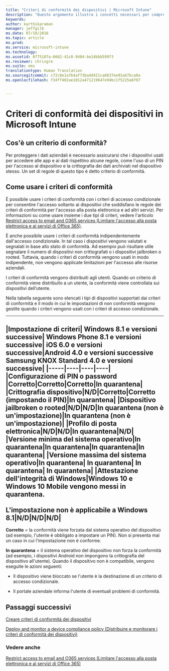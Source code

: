 ```yaml
---
title: "Criteri di conformità dei dispositivi | Microsoft Intune"
description: "Questo argomento illustra i concetti necessari per comprendere cosa sono e come funzionano i criteri di conformità del dispositivo."
keywords: 
author: karthikaraman
manager: jeffgilb
ms.date: 07/18/2016
ms.topic: article
ms.prod: 
ms.service: microsoft-intune
ms.technology: 
ms.assetid: 0775107a-6662-41c8-9404-be14bbb599f3
ms.reviewer: chrisgre
ms.suite: ems
translationtype: Human Translation
ms.sourcegitcommit: c72c8e1a764af73ba4d421ca6637ee91ab7bca0a
ms.openlocfilehash: f34ff402ae1012a471219647e94bc1f5225a6f07


---
```


# Criteri di conformità dei dispositivi in Microsoft Intune
## Cos'è un criterio di conformità?
Per proteggere i dati aziendali è necessario assicurarsi che i dispositivi usati per accedere alle app e ai dati rispettino alcune regole, come l'uso di un PIN per l'accesso al dispositivo e la crittografia dei dati archiviati nel dispositivo stesso. Un set di regole di questo tipo è detto criterio di conformità.

## Come usare i criteri di conformità
È possibile usare i criteri di conformità con i criteri di accesso condizionale per consentire l'accesso soltanto ai dispositivi che soddisfano le regole dei criteri di conformità per l'accesso alla posta elettronica e ad altri servizi. Per informazioni su come usare insieme i due tipi di criteri, vedere l'articolo [Restrict access to email and O365 services (Limitare l'accesso alla posta elettronica e ai servizi di Office 365)](restrict-access-to-email-and-o365-services-with-microsoft-intune.md).

È anche possibile usare i criteri di conformità indipendentemente dall'accesso condizionale. In tal caso i dispositivi vengono valutati e segnalati in base allo stato di conformità. Ad esempio può risultare utile segnalare il numero di dispositivi non crittografati o i dispositivi jailbroken o rooted. Tuttavia, quando i criteri di conformità vengono usati in modo indipendente, non vengono applicate limitazioni per l'accesso alle risorse aziendali.

I criteri di conformità vengono distribuiti agli utenti. Quando un criterio di conformità viene distribuito a un utente, la conformità viene controllata sui dispositivi dell’utente.

Nella tabella seguente sono elencati i tipi di dispositivi supportati dai criteri di conformità e il modo in cui le impostazioni di non conformità vengono gestite quando i criteri vengono usati con i criteri di accesso condizionale.

--------------

|Impostazione di criteri| Windows 8.1 e versioni successive| Windows Phone 8.1 e versioni successive| iOS 6.0 e versioni successive|Android 4.0 e versioni successive<br/>Samsung KNOX Standard 4.0 e versioni successive|
|-----|----|----|----|
|**Configurazione di PIN o password** |Corretto|Corretto|Corretto|In quarantena|
|**Crittografia dispositivo**|N/D|Corretto|Corretto (impostando il PIN)|In quarantena|
|**Dispositivo jailbroken o rooted**|N/D|N/D|In quarantena (non è un'impostazione)|In quarantena (non è un'impostazione)|
|**Profilo di posta elettronica**|N/D|N/D|In quarantena|N/D|
|**Versione minima del sistema operativo**|In quarantena|In quarantena|In quarantena|In quarantena|
|**Versione massima del sistema operativo**|In quarantena| In quarantena| In quarantena| In quarantena|
|**Attestazione dell'integrità di Windows**|Windows 10 e Windows 10 Mobile vengono messi in quarantena.<br /><br />L'impostazione non è applicabile a Windows 8.1|N/D|N/D|N/D|
--------------
**Corretto** = la conformità viene forzata dal sistema operativo del dispositivo (ad esempio, l'utente è obbligato a impostare un PIN).  Non si presenta mai un caso in cui l'impostazione non è conforme.

**In quarantena** = il sistema operativo del dispositivo non forza la conformità (ad esempio, i dispositivi Android non impongono la crittografia del dispositivo all'utente). Quando il dispositivo non è compatibile, vengono eseguite le azioni seguenti:

-   Il dispositivo viene bloccato se l'utente è la destinazione di un criterio di accesso condizionale.

-   Il portale aziendale informa l'utente di eventuali problemi di conformità.

## Passaggi successivi
[Creare criteri di conformità dei dispositivi](create-a-device-compliance-policy-in-microsoft-intune.md)

[Deploy and monitor a device compliance policy (Distribuire e monitorare i criteri di conformità dei dispositivi)](deploy-and-monitor-a-device-compliance-policy-in-microsoft-intune.md)

### Vedere anche
[Restrict access to email and O365 services (Limitare l'accesso alla posta elettronica e ai servizi di Office 365)](restrict-access-to-email-and-o365-services-with-microsoft-intune.md)



<!--HONumber=Jul16_HO3-->


